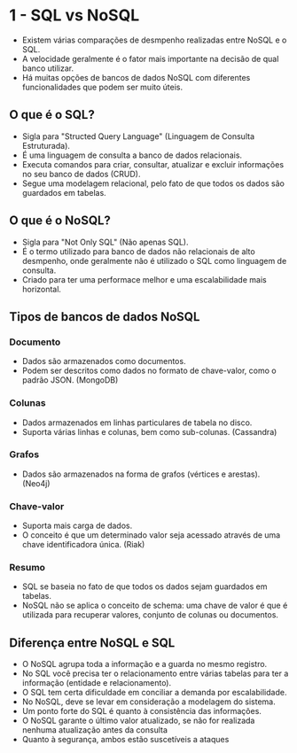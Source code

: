 # 1 - SQL vs NoSQL

- Existem várias comparações de desmpenho realizadas entre NoSQL e o SQL.
- A velocidade geralmente é o fator mais importante na decisão de qual banco utilizar.
- Há muitas opções de bancos de dados NoSQL com diferentes funcionalidades que podem ser muito úteis.

## O que é o SQL?

- Sigla para "Structed Query Language" (Linguagem de Consulta Estruturada).
- É uma linguagem de consulta a banco de dados relacionais.
- Executa comandos para criar, consultar, atualizar e excluir informações no seu banco de dados (CRUD).
- Segue uma modelagem relacional, pelo fato de que todos os dados são guardados em tabelas.

## O que é o NoSQL?

- Sigla para "Not Only SQL" (Não apenas SQL).
- É o termo utilizado para banco de dados não relacionais de alto desmpenho, onde geralmente não é utilizado o SQL como linguagem de consulta.
- Criado para ter uma performace melhor e uma escalabilidade mais horizontal.

## Tipos de bancos de dados NoSQL

### Documento

- Dados são armazenados como documentos.
- Podem ser descritos como dados no formato de chave-valor, como o padrão JSON. (MongoDB)

### Colunas

- Dados armazenados em linhas particulares de tabela no disco.
- Suporta várias linhas e colunas, bem como sub-colunas. (Cassandra)

### Grafos

- Dados são armazenados na forma de grafos (vértices e arestas). (Neo4j)

### Chave-valor

- Suporta mais carga de dados.
- O conceito é que um determinado valor seja acessado através de uma chave identificadora única. (Riak)

### Resumo

- SQL se baseia no fato de que todos os dados sejam guardados em tabelas.
- NoSQL não se aplica o conceito de schema: uma chave de valor é que é utilizada para recuperar valores, conjunto de colunas ou documentos.

## Diferença entre NoSQL e SQL

- O NoSQL agrupa toda a informação e a guarda no mesmo registro.
- No SQL você precisa ter o relacionamento entre várias tabelas para ter a informação (entidade e relacionamento).
- O SQL tem certa dificuldade em conciliar a demanda por escalabilidade.
- No NoSQL, deve se levar em consideração a modelagem do sistema.
- Um ponto forte do SQL é quanto à consistência das informações.
- O NoSQL garante o último valor atualizado, se não for realizada nenhuma atualização antes da consulta
- Quanto à segurança, ambos estão suscetíveis a ataques
